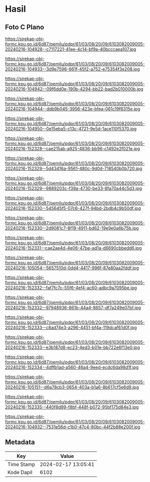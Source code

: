 # Hasil

## Foto C Plano

https://sirekap-obj-formc.kpu.go.id/6d87/pemilu/pdpr/61/03/08/20/09/6103082009005-20240216-104928--c7117221-41ee-4c14-bf9a-40bcccaea107.jpg

https://sirekap-obj-formc.kpu.go.id/6d87/pemilu/pdpr/61/03/08/20/09/6103082009005-20240216-104933--3d9e7596-661f-45f2-a752-e75354f3e208.jpg

https://sirekap-obj-formc.kpu.go.id/6d87/pemilu/pdpr/61/03/08/20/09/6103082009005-20240216-104942--09f6dd0e-190b-4294-bb22-bad2b010000b.jpg

https://sirekap-obj-formc.kpu.go.id/6d87/pemilu/pdpr/61/03/08/20/09/6103082009005-20240216-104944--ddb9b045-3956-423e-bfea-061c19f6315e.jpg

https://sirekap-obj-formc.kpu.go.id/6d87/pemilu/pdpr/61/03/08/20/09/6103082009005-20240216-104950--0e15eba5-c13c-4721-9e5d-1ace110f5370.jpg

https://sirekap-obj-formc.kpu.go.id/6d87/pemilu/pdpr/61/03/08/20/09/6103082009005-20240216-152328--cae215ab-a925-4836-bb96-c1492e2f021e.jpg

https://sirekap-obj-formc.kpu.go.id/6d87/pemilu/pdpr/61/03/08/20/09/6103082009005-20240216-152329--5d43416a-9561-480c-9d0d-718540b0b720.jpg

https://sirekap-obj-formc.kpu.go.id/6d87/pemilu/pdpr/61/03/08/20/09/6103082009005-20240216-152329--9889203c-f39a-4730-be33-8fa70a44c5d3.jpg

https://sirekap-obj-formc.kpu.go.id/6d87/pemilu/pdpr/61/03/08/20/09/6103082009005-20240216-152330--545645f5-07c6-427f-94bd-2bdb4c9b50df.jpg

https://sirekap-obj-formc.kpu.go.id/6d87/pemilu/pdpr/61/03/08/20/09/6103082009005-20240216-152330--2d9081c7-8f19-4911-bd62-19e9e0a6b75b.jpg

https://sirekap-obj-formc.kpu.go.id/6d87/pemilu/pdpr/61/03/08/20/09/6103082009005-20240216-152331--cae2ae4d-4e06-47be-ad1a-d6690cbbedd6.jpg

https://sirekap-obj-formc.kpu.go.id/6d87/pemilu/pdpr/61/03/08/20/09/6103082009005-20240216-105054--5657510d-0dd4-4417-996f-87e80aa2fddf.jpg

https://sirekap-obj-formc.kpu.go.id/6d87/pemilu/pdpr/61/03/08/20/09/6103082009005-20240216-152332--faf7fc7c-55f6-4ef4-ac60-adbc9a7095be.jpg

https://sirekap-obj-formc.kpu.go.id/6d87/pemilu/pdpr/61/03/08/20/09/6103082009005-20240216-152332--97948936-861b-44a4-8657-df7a249e07bf.jpg

https://sirekap-obj-formc.kpu.go.id/6d87/pemilu/pdpr/61/03/08/20/09/6103082009005-20240216-152333--c8ad74e3-a296-4451-bf4a-119dcaf61d0f.jpg

https://sirekap-obj-formc.kpu.go.id/6d87/pemilu/pdpr/61/03/08/20/09/6103082009005-20240216-152333--e3b187d8-ec23-4ed3-b01e-bb722e6f13e0.jpg

https://sirekap-obj-formc.kpu.go.id/6d87/pemilu/pdpr/61/03/08/20/09/6103082009005-20240216-152334--4dffb1ad-a560-46a4-9eed-ecdc6da98d1f.jpg

https://sirekap-obj-formc.kpu.go.id/6d87/pemilu/pdpr/61/03/08/20/09/6103082009005-20240216-105151--d6a78cb3-0654-403a-b1a6-8b617cf5e6d9.jpg

https://sirekap-obj-formc.kpu.go.id/6d87/pemilu/pdpr/61/03/08/20/09/6103082009005-20240216-152335--440f8d99-f8bf-448f-b072-95bf175d84e3.jpg

https://sirekap-obj-formc.kpu.go.id/6d87/pemilu/pdpr/61/03/08/20/09/6103082009005-20240216-104932--7531e56d-c1b0-47c4-80bc-44f2b88e200f.jpg


## Metadata

| Key        | Value               |
| ---------- | ------------------- |
| Time Stamp | 2024-02-17 13:05:41 |
| Kode Dapil | 6102                |



